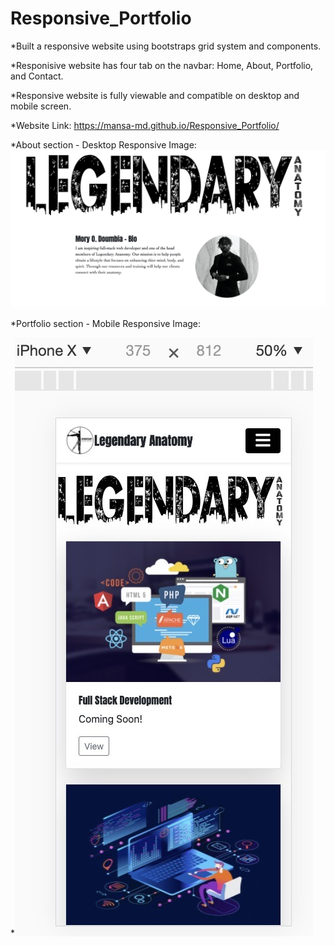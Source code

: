 # Responsive_Portfolio

*Built a responsive website using bootstraps grid system and components. 

*Responisive website has four tab on the navbar: Home, About, Portfolio, and Contact.

*Responsive website is fully viewable and compatible on desktop and mobile screen.

*Website Link: https://mansa-md.github.io/Responsive_Portfolio/

*About section - Desktop Responsive Image: ![](assets/About_DesktopRP.jpg)

*Portfolio section - Mobile Responsive Image:

*![](assets/Portfolio_Mobile%20RP.jpg)

